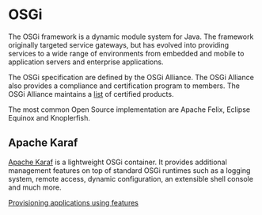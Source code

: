 # OSGi

The OSGi framework is a dynamic module system for Java. The framework originally targeted service gateways, but has evolved into providing services to a wide range of environments from embedded and mobile to application servers and enterprise applications.

The OSGi specification are defined by the OSGi Alliance. The OSGi Alliance also provides a compliance and certification program to members. The OSGi Alliance maintains a <a href="http://www.osgi.org/Certification/Certified">list</a> of certified products.

The most common Open Source implementation are Apache Felix, Eclipse Equinox and Knoplerfish.

## Apache Karaf

[Apache Karaf](http://karaf.apache.org/ "Apache Karaf") is a lightweight OSGi container. It provides additional management features on top of standard OSGi runtimes such as a logging system, remote access, dynamic configuration, an extensible shell console and much more.

[Provisioning applications using features](apache-karaf-features.html "Provisioning applications using features")
